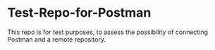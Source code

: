 # Test-Repo-for-Postman

This repo is for test purposes, to assess the possibility of connecting Postman and a remote repository.
